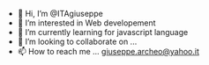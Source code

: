 - 👋 Hi, I’m @ITAgiuseppe
- 👀 I’m interested in Web developement
- 🌱 I’m currently learning for javascript language
- 💞️ I’m looking to collaborate on ...
- 📫 How to reach me ...
giuseppe.archeo@yahoo.it
<!---
ITAgiuseppe/ITAgiuseppe is a ✨ special ✨ repository because its `README.md` (this file) appears on your GitHub profile.
You can click the Preview link to take a look at your changes.
--->

